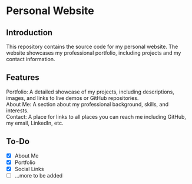 # Personal Website
## Introduction
This repository contains the source code for my personal website. The website showcases my professional portfolio, including projects and my contact information.

## Features
Portfolio: A detailed showcase of my projects, including descriptions, images, and links to live demos or GitHub repositories.  
About Me: A section about my professional background, skills, and interests.  
Contact: A place for links to all places you can reach me including GitHub, my email, LinkedIn, etc.

## To-Do
- [X] About Me
- [X] Portfolio
- [X] Social Links
- [ ] ...more to be added

